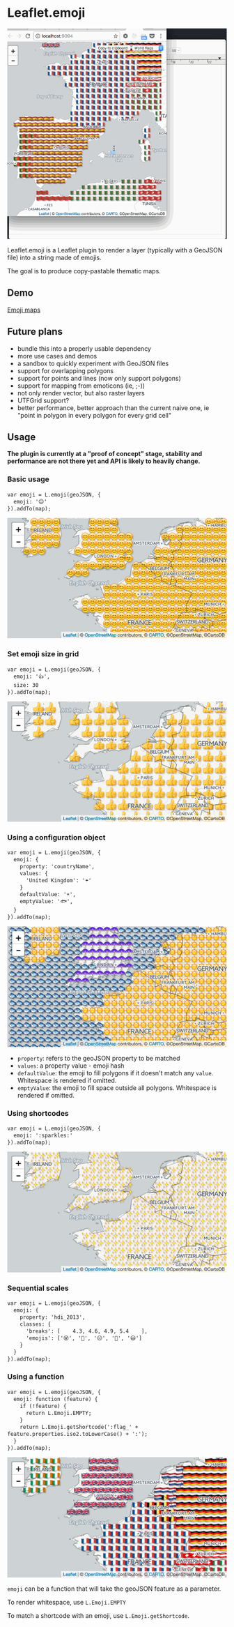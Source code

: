 # Leaflet.emoji

<img src="https://github.com/nerik/Leaflet.Emoji/blob/master/doc/emoji.gif?raw=true">

Leaflet.emoji is a Leaflet plugin to render a layer (typically with a GeoJSON file) into a string made of emojis.

The goal is to produce copy-pastable thematic maps.

## Demo

<a href="https://nerik.github.io/Leaflet.Emoji/">Emoji maps</a>

## Future plans

- bundle this into a properly usable dependency
- more use cases and demos
- a sandbox to quickly experiment with GeoJSON files
- support for overlapping polygons
- support for points and lines (now only support polygons)
- support for mapping from emoticons (ie, ;-))
- not only render vector, but also raster layers
- UTFGrid support?
- better performance, better approach than the current naive one, ie "point in polygon in every polygon for every grid cell"

## Usage

**The plugin is currently at a "proof of concept" stage, stability and performance are not there yet and API is likely to heavily change.**


### Basic usage
```
var emoji = L.emoji(geoJSON, {
  emoji: '😊'
}).addTo(map);
```

<img src="https://github.com/nerik/Leaflet.Emoji/blob/master/doc/doc_basic_usage.png">


### Set emoji size in grid
```
var emoji = L.emoji(geoJSON, {
  emoji: '👍',
  size: 30
}).addTo(map);
```

<img src="https://github.com/nerik/Leaflet.Emoji/blob/master/doc/doc_size.png">


### Using a configuration object

```
var emoji = L.emoji(geoJSON, {
  emoji: {
    property: 'countryName',
    values: {
      'United Kingdom': '☂️'
    }
    defaultValue: '☀️️',
    emptyValue: '🐟',
  }  
}).addTo(map);
```

<img src="https://github.com/nerik/Leaflet.Emoji/blob/master/doc/doc_object.png">

- `property`: refers to the geoJSON property to be matched
- `values`: a property value - emoji hash
- `defaultValue`: the emoji to fill polygons if it doesn't match any `value`. Whitespace is rendered if omitted.
- `emptyValue`: the emoji to fill space outside all polygons. Whitespace is rendered if omitted.

### Using shortcodes
```
var emoji = L.emoji(geoJSON, {
  emoji: ':sparkles:'
}).addTo(map);
```

<img src="https://github.com/nerik/Leaflet.Emoji/blob/master/doc/doc_shortcode.png">


### Sequential scales
```
var emoji = L.emoji(geoJSON, {
  emoji: {
    property: 'hdi_2013',
    classes: {
      'breaks': [    4.3, 4.6, 4.9, 5.4    ],
      'emojis': ['😵', '🙁', '😐', '🙂', '😃']
    }
  }
}).addTo(map);
```


### Using a function
```
var emoji = L.emoji(geoJSON, {
  emoji: function (feature) {
    if (!feature) {
      return L.Emoji.EMPTY;
    }
    return L.Emoji.getShortcode(':flag_' + feature.properties.iso2.toLowerCase() + ':');
  }
}).addTo(map);
```

<img src="https://github.com/nerik/Leaflet.Emoji/blob/master/doc/doc_function.png">

`emoji` can be a function that will take the geoJSON feature as a parameter.

To render whitespace, use `L.Emoji.EMPTY`

To match a shortcode with an emoji, use `L.Emoji.getShortcode`.
